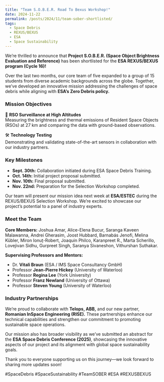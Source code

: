 ```yaml
---
title: "Team S.O.B.E.R. Road To Bexus Workshop!"
date: 2024-11-22
permalink: /posts/2024/11/team-sober-shortlisted/
tags:
  - Space Debris
  - REXUS/BEXUS
  - ESA
  - Space Sustainability
---
```


We’re thrilled to announce that **Project S.O.B.E.R. (Space Object Brightness Evaluation and Reference)** has been shortlisted for the **ESA REXUS/BEXUS program (Cycle 16)!**  

Over the last two months, our core team of five expanded to a group of 15 students from diverse academic backgrounds across the globe. Together, we’ve developed an innovative mission addressing the challenges of space debris while aligning with **ESA’s Zero Debris policy.**  

### Mission Objectives  
🔭 **RSO Surveillance at High Altitudes**  
Measuring the brightness and thermal emissions of Resident Space Objects (RSOs) at 27 km and comparing the data with ground-based observations.  

🛠️ **Technology Testing**  
Demonstrating and validating state-of-the-art sensors in collaboration with our industry partners.  

### Key Milestones  
- **Sept. 30th:** Collaboration initiated during ESA Space Debris Training.  
- **Oct. 14th:** Initial project proposal submitted.  
- **Nov. 10th:** Final proposal submitted.  
- **Nov. 22nd:** Preparation for the Selection Workshop completed.  

Our team will present our mission idea next week at **ESA/ESTEC** during the REXUS/BEXUS Selection Workshop. We’re excited to showcase our project’s potential to a panel of industry experts.  

### Meet the Team  
**Core Members:** Joshua Amar, Alice-Elena Bucur, Saranga Kaveen Malawanna, Andrei Gherasim, Joost Hubbard, Barnabás Jenofi, Melina Kübler, Miron Ionuț-Robert, Joaquin Philco, Karanpreet R., Marta Scherillo, Lovejivan Sidhu, Gurpreet Singh, Saranya Sivaneshon, Vithurshan Suthakar.  

**Supervising Professors and Mentors:**  
- Dr. **Vitali Braun** (ESA / IMS Space Consultancy GmbH)  
- Professor **Jean-Pierre Hickey** (University of Waterloo)  
- Professor **Regina Lee** (York University)  
- Professor **Franz Newland** (University of Ottawa)  
- Professor **Steven Young** (University of Waterloo)  

### Industry Partnerships  
We’re proud to collaborate with **Telops, ABB,** and our new partner, **Romanian InSpace Engineering (RISE).** These partnerships enhance our technical capabilities and strengthen our commitment to promoting sustainable space operations.  

Our mission also has broader visibility as we’ve submitted an abstract for the **ESA Space Debris Conference (2025)**, showcasing the innovative aspects of our project and its alignment with global space sustainability goals.  

Thank you to everyone supporting us on this journey—we look forward to sharing more updates soon!  

#SpaceDebris #SpaceSustainability #TeamSOBER #ESA #REXUSBEXUS
